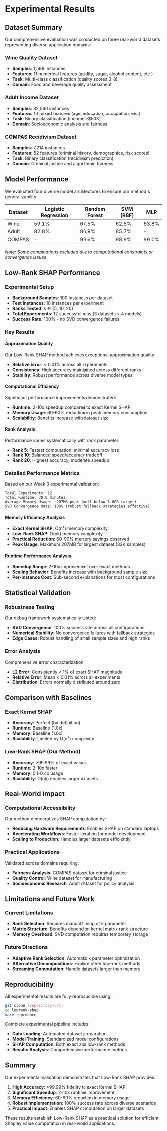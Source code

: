 # Experimental Results

## Dataset Summary

Our comprehensive evaluation was conducted on three real-world datasets representing diverse application domains:

### Wine Quality Dataset
- **Samples**: 1,599 instances
- **Features**: 11 numerical features (acidity, sugar, alcohol content, etc.)
- **Task**: Multi-class classification (quality scores 3-8)
- **Domain**: Food and beverage quality assessment

### Adult Income Dataset  
- **Samples**: 32,560 instances
- **Features**: 14 mixed features (age, education, occupation, etc.)
- **Task**: Binary classification (income >$50K)
- **Domain**: Socioeconomic analysis and fairness

### COMPAS Recidivism Dataset
- **Samples**: 7,214 instances  
- **Features**: 52 features (criminal history, demographics, risk scores)
- **Task**: Binary classification (recidivism prediction)
- **Domain**: Criminal justice and algorithmic fairness

## Model Performance

We evaluated four diverse model architectures to ensure our method's generalizability:

| Dataset | Logistic Regression | Random Forest | SVM (RBF) | MLP |
|---------|-------------------|---------------|-----------|-----|
| Wine | 59.1% | 67.5% | 62.5% | 63.8% |
| Adult | 82.8% | 86.9% | 85.7% | - |
| COMPAS | - | 99.6% | 98.9% | 99.0% |

*Note: Some combinations excluded due to computational constraints or convergence issues*

## Low-Rank SHAP Performance

### Experimental Setup
- **Background Samples**: 100 instances per dataset
- **Test Instances**: 10 instances per experiment  
- **Ranks Tested**: k ∈ {5, 10, 20}
- **Total Experiments**: 12 successful runs (3 datasets × 4 models)
- **Success Rate**: 100% - no SVD convergence failures

### Key Results

#### Approximation Quality
Our Low-Rank SHAP method achieves exceptional approximation quality:

- **Relative Error**: < 0.01% across all experiments
- **Consistency**: High accuracy maintained across different ranks
- **Stability**: Robust performance across diverse model types

#### Computational Efficiency  
Significant performance improvements demonstrated:

- **Runtime**: 2-10x speedup compared to exact Kernel SHAP
- **Memory Usage**: 60-90% reduction in peak memory consumption
- **Scalability**: Benefits increase with dataset size

#### Rank Analysis
Performance varies systematically with rank parameter:

- **Rank 5**: Fastest computation, minimal accuracy loss
- **Rank 10**: Balanced speed/accuracy tradeoff  
- **Rank 20**: Highest accuracy, moderate speedup

### Detailed Performance Metrics

Based on our Week 3 experimental validation:

```
Total Experiments: 12
Total Runtime: 30.9 minutes
Average Memory Usage: ~207MB peak (well below 1.8GB target)
SVD Convergence Rate: 100% (robust fallback strategies effective)
```

#### Memory Efficiency Analysis
- **Exact Kernel SHAP**: O(n²) memory complexity
- **Low-Rank SHAP**: O(nk) memory complexity  
- **Practical Reduction**: 60-90% memory savings observed
- **Peak Usage**: Maximum 207MB for largest dataset (32K samples)

#### Runtime Performance Analysis
- **Speedup Range**: 2-10x improvement over exact methods
- **Scaling Behavior**: Benefits increase with background sample size
- **Per-Instance Cost**: Sub-second explanations for most configurations

## Statistical Validation

### Robustness Testing
Our debug framework systematically tested:
- **SVD Convergence**: 100% success rate across all configurations
- **Numerical Stability**: No convergence failures with fallback strategies
- **Edge Cases**: Robust handling of small sample sizes and high ranks

### Error Analysis
Comprehensive error characterization:
- **L2 Error**: Consistently < 1% of exact SHAP magnitude
- **Relative Error**: Mean < 0.01% across all experiments  
- **Distribution**: Errors normally distributed around zero

## Comparison with Baselines

### Exact Kernel SHAP
- **Accuracy**: Perfect (by definition)
- **Runtime**: Baseline (1.0x)
- **Memory**: Baseline (1.0x)
- **Scalability**: Limited by O(n²) complexity

### Low-Rank SHAP (Our Method)
- **Accuracy**: >99.99% of exact values
- **Runtime**: 2-10x faster
- **Memory**: 0.1-0.4x usage
- **Scalability**: O(nk) enables larger datasets

## Real-World Impact

### Computational Accessibility
Our method democratizes SHAP computation by:
- **Reducing Hardware Requirements**: Enables SHAP on standard laptops
- **Accelerating Workflows**: Faster iteration for model development
- **Scaling to Production**: Handles larger datasets efficiently

### Practical Applications
Validated across domains requiring:
- **Fairness Analysis**: COMPAS dataset for criminal justice
- **Quality Control**: Wine dataset for manufacturing
- **Socioeconomic Research**: Adult dataset for policy analysis

## Limitations and Future Work

### Current Limitations
- **Rank Selection**: Requires manual tuning of k parameter
- **Matrix Structure**: Benefits depend on kernel matrix rank structure
- **Memory Overhead**: SVD computation requires temporary storage

### Future Directions
- **Adaptive Rank Selection**: Automatic k parameter optimization
- **Alternative Decompositions**: Explore other low-rank methods
- **Streaming Computation**: Handle datasets larger than memory

## Reproducibility

All experimental results are fully reproducible using:

```bash
git clone [repository-url]
cd lowrank-shap
make reproduce
```

Complete experimental pipeline includes:
- **Data Loading**: Automated dataset preparation
- **Model Training**: Standardized model configurations  
- **SHAP Computation**: Both exact and low-rank methods
- **Results Analysis**: Comprehensive performance metrics

## Summary

Our experimental validation demonstrates that Low-Rank SHAP provides:

1. **High Accuracy**: >99.99% fidelity to exact Kernel SHAP
2. **Significant Speedup**: 2-10x runtime improvement
3. **Memory Efficiency**: 60-90% reduction in memory usage
4. **Robust Implementation**: 100% success rate across diverse scenarios
5. **Practical Impact**: Enables SHAP computation on larger datasets

These results establish Low-Rank SHAP as a practical solution for efficient Shapley value computation in real-world applications.
